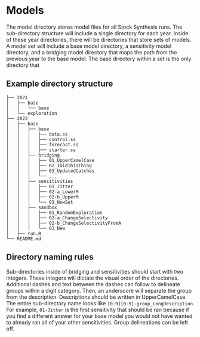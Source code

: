 # Models

The model directory stores model files for all Stock Synthesis runs. The sub-directory structure will include a single directory for each year. Inside of these year directories, there will be directories that store sets of models. A model set will include a base model directory, a sensitivity model directory, and a bridging model directory that maps the path from the previous year to the base model. The base directory within a set is the only directory that 

## Example directory structure

```
├── 2021
│   ├── base
│   │   └── base
│   └── exploration
├── 2023
│   ├── base
│   │   ├── base
│   │   │   ├── data.ss
│   │   │   ├── control.ss
│   │   │   ├── forecast.ss
│   │   │   ├── starter.ss
│   │   ├── bridging
│   │   │   ├── 01_UpperCamelCase
│   │   │   ├── 02_IDidThisThing
│   │   │   ├── 03_UpdatedCatches
│   │   │   └── ...
│   │   ├── sensitivities
│   │   │   ├── 01_Jitter
│   │   │   ├── 02-a_LowerM
│   │   │   ├── 02-b_UpperM
│   │   │   └── 03_NewSet
│   │   ├── sandbox
│   │   │   ├── 01_RandomExploration
│   │   │   ├── 02-a_ChangeSelectivity
│   │   │   ├── 02-b_ChangeSelectivityFromA
│   │   │   └── 03_New
│   ├── run.R
└── README.md
```

## Directory naming rules

Sub-directories inside of bridging and sensitivities should start with two integers. These integers will dictate the visual order of the directories. Additional dashes and text between the dashes can follow to delineate groups within a digit category. Then, an underscore will separate the group from the description. Descriptions should be written in UpperCamelCase. The entire sub-directory name looks like `[0-9][0-9]-group_LongDescription`. For example, `01-Jitter` is the first sensitivity that should be ran because if you find a different answer for your base model you would not have wanted to already ran all of your other sensitivities. Group delineations can be left off.
